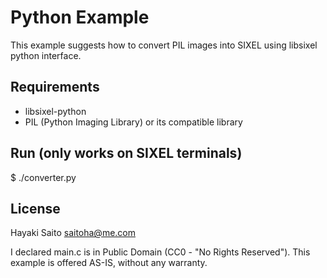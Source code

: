 Python Example
==============

This example suggests how to convert PIL images into SIXEL using libsixel python interface.


Requirements
------------

- libsixel-python
- PIL (Python Imaging Library) or its compatible library


Run (only works on SIXEL terminals)
-----------------------------------

  $ ./converter.py <image file path>


License
--------
Hayaki Saito <saitoha@me.com>

I declared main.c is in Public Domain (CC0 - "No Rights Reserved").
This example is offered AS-IS, without any warranty.
